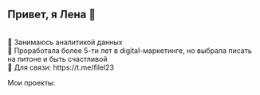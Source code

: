 ## Привет, я Лена 👋
<br>
🔹 Занимаюсь аналитикой данных <br>
🔹 Проработала более 5-ти лет в digital-маркетинге, но выбрала писать на питоне и быть счастливой <br>
🔹 Для связи: https://t.me/filel23 <br>

Мои проекты:
